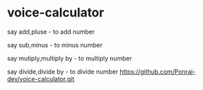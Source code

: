 # voice-calculator
say add,pluse  - to add number


say sub,minus  - to minus number


say mutiply,multiply by  - to multiply number


say divide,divide by - to divide number
https://github.com/Ponraj-dev/voice-calculator.git
 
